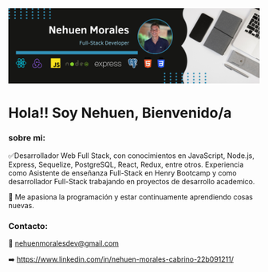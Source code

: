 <img src='./img/Banner-Github.png'>

# Hola!! Soy Nehuen, Bienvenido/a  

### sobre mi:

✅Desarrollador Web Full Stack, con conocimientos en JavaScript, Node.js, Express, Sequelize, PostgreSQL, React, Redux, entre otros.
Experiencia como Asistente de enseñanza Full-Stack en Henry Bootcamp y como desarrollador Full-Stack trabajando en proyectos de desarrollo academico.

🚀 Me apasiona la programación y estar continuamente aprendiendo cosas nuevas.


### Contacto:

📩 nehuenmoralesdev@gmail.com

➡️ https://www.linkedin.com/in/nehuen-morales-cabrino-22b091211/

